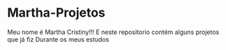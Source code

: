 
# Martha-Projetos

Meu nome é Martha Cristiny!!!
E neste repositorio contém alguns projetos que já fiz 
Durante os meus estudos


